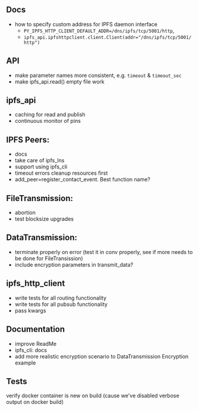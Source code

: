 ## Docs
- how to specify custom address for IPFS daemon interface
  - `PY_IPFS_HTTP_CLIENT_DEFAULT_ADDR=/dns/ipfs/tcp/5001/http`, 
  - `ipfs_api.ipfshttpclient.client.Client(addr="/dns/ipfs/tcp/5001/http")`

## API
- make parameter names more consistent, e.g. `timeout` & `timeout_sec`
- make ipfs_api.read() empty file work

## ipfs_api
- caching for read and publish
- continuous monitor of pins

## IPFS Peers:
- docs
- take care of ipfs_lns
- support using ipfs_cli
- timeout errors cleanup resources first
- add_peer=register_contact_event. Best function name?

## FileTransmission:
- abortion
- test blocksize upgrades

## DataTransmission:
- terminate properly on error (test it in conv properly, see if more needs to be done for FileTransission)
- include encryption parameters in transmit_data?


## ipfs_http_client
- write tests for all routing functionality
- write tests for all pubsub functionality
- pass kwargs

## Documentation
- improve ReadMe
- ipfs_cli: docs
- add more realistic encryption scenario to DataTransmission Encryption example


## Tests
verify docker container is new on build (cause we've disabled verbose output on docker build)

